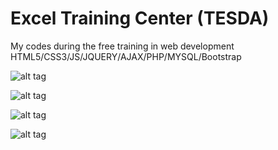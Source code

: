 # Excel Training Center (TESDA)
My codes during the free training in web development
HTML5/CSS3/JS/JQUERY/AJAX/PHP/MYSQL/Bootstrap

![alt tag](http://s21.postimg.org/8d5yaekav/tesdaexcel.png)

![alt tag](http://s29.postimg.org/h5sm6oqhz/excelassessment.png)

![alt tag](http://s11.postimg.org/x2p3e7t43/bookorama.png)

![alt tag](http://i65.tinypic.com/8w9ls2.png)

